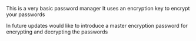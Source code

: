 This is a very basic password manager 
It uses an encryption key to encrypt your passwords 

In future updates would like to introduce a master encryption password for encrypting and decrypting the passwords 
